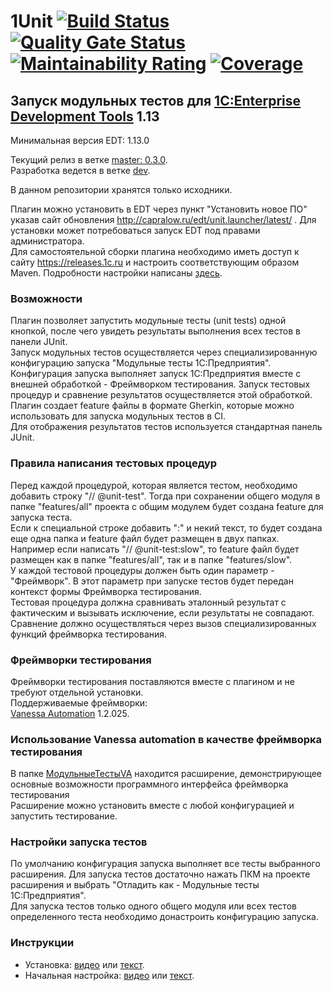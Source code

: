 ﻿# 1Unit [![Build Status](https://travis-ci.com/DoublesunRUS/ru.capralow.dt.unit.launcher.svg)](https://travis-ci.com/DoublesunRUS/ru.capralow.dt.unit.launcher) [![Quality Gate Status](https://sonarcloud.io/api/project_badges/measure?project=DoublesunRUS_ru.capralow.dt.unit.launcher&metric=alert_status)](https://sonarcloud.io/dashboard?id=DoublesunRUS_ru.capralow.dt.unit.launcher) [![Maintainability Rating](https://sonarcloud.io/api/project_badges/measure?project=DoublesunRUS_ru.capralow.dt.unit.launcher&metric=sqale_rating)](https://sonarcloud.io/dashboard?id=DoublesunRUS_ru.capralow.dt.unit.launcher) [![Coverage](https://sonarcloud.io/api/project_badges/measure?project=DoublesunRUS_ru.capralow.dt.unit.launcher&metric=coverage)](https://sonarcloud.io/dashboard?id=DoublesunRUS_ru.capralow.dt.unit.launcher)


## Запуск модульных тестов для [1C:Enterprise Development Tools](http://v8.1c.ru/overview/IDE/) 1.13

Минимальная версия EDT: 1.13.0

Текущий релиз в ветке [master: 0.3.0](https://github.com/DoublesunRUS/ru.capralow.dt.unit.launcher/tree/master).<br>
Разработка ведется в ветке [dev](https://github.com/DoublesunRUS/ru.capralow.dt.unit.launcher/tree/dev).<br>

В данном репозитории хранятся только исходники.<br>

Плагин можно установить в EDT через пункт "Установить новое ПО" указав сайт обновления http://capralow.ru/edt/unit.launcher/latest/ . Для установки может потребоваться запуск EDT под правами администратора.<br>
Для самостоятельной сборки плагина необходимо иметь доступ к сайту https://releases.1c.ru и настроить соответствующим образом Maven. Подробности настройки написаны [здесь](https://github.com/1C-Company/dt-example-plugins/blob/master/simple-plugin/README.md).

### Возможности
Плагин позволяет запустить модульные тесты (unit tests) одной кнопкой, после чего увидеть результаты выполнения всех тестов в панели JUnit.<br>
Запуск модульных тестов осуществляется через специализированную конфигурацию запуска "Модульные тесты 1С:Предприятия".<br>
Конфигурация запуска выполняет запуск 1С:Предприятия вместе с внешней обработкой - Фреймворком тестирования. Запуск тестовых процедур и сравнение результатов осуществляется этой обработкой.<br>
Плагин создает feature файлы в формате Gherkin, которые можно использовать для запуска модульных тестов в CI.<br>
Для отображения результатов тестов используется стандартная панель JUnit.

### Правила написания тестовых процедур
Перед каждой процедурой, которая является тестом, необходимо добавить строку "// @unit-test". Тогда при сохранении общего модуля в папке "features/all" проекта с общим модулем будет создана feature для запуска теста.<br>
Если к специальной строке добавить ":" и некий текст, то будет создана еще одна папка и feature файл будет размещен в двух папках. Например если написать "// @unit-test:slow", то feature файл будет размещен как в папке "features/all", так и в папке "features/slow".<br>
У каждой тестовой процедуры должен быть один параметр - "Фреймворк". В этот параметр при запуске тестов будет передан контекст формы Фреймворка тестирования.<br>
Тестовая процедура должна сравнивать эталонный результат с фактическим и вызывать исключение, если результаты не совпадают. Сравнение должно осуществляться через вызов специализированных функций фреймворка тестирования.

### Фреймворки тестирования
Фреймворки тестирования поставляются вместе с плагином и не требуют отдельной установки.<br>
Поддерживаемые фреймворки:<br>
[Vanessa Automation](https://github.com/Pr-Mex/vanessa-automation) 1.2.025.

### Использование Vanessa automation в качестве фреймворка тестирования
В папке [МодульныеТестыVA](https://github.com/DoublesunRUS/ru.capralow.dt.unit.launcher/tree/master/МодульныеТестыVA) находится расширение, демонстрирующее основные возможности программного интерфейса фреймворка тестирования<br>
Расширение можно установить вместе с любой конфигурацией и запустить тестирование.

### Настройки запуска тестов
По умолчанию конфигурация запуска выполняет все тесты выбранного расширения. Для запуска тестов достаточно нажать ПКМ на проекте расширения и выбрать "Отладить как - Модульные тесты 1С:Предприятия".<br>
Для запуска тестов только одного общего модуля или всех тестов определенного теста необходимо донастроить конфигурацию запуска.

### Инструкции
* Установка: [видео](https://youtu.be/2rro6MFjh2s) или [текст](http://capralow.ru/edt/unit.launcher/instructions/install/result.html).<br>
* Начальная настройка: [видео](https://youtu.be/hIgdgZDlTUQ) или [текст](http://capralow.ru/edt/unit.launcher/instructions/setup/result.html).
